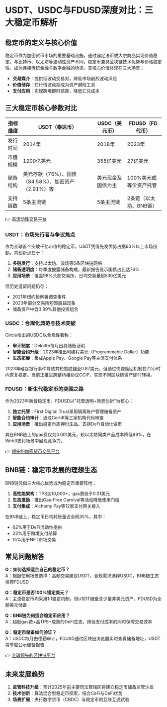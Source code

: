 # USDT、USDC与FDUSD深度对比：三大稳定币解析

## 稳定币的定义与核心价值  
稳定币作为加密货币市场的重要基础设施，通过锚定法币或大宗商品实现价值稳定。与比特币、以太坊等波动性资产不同，稳定币兼具区块链技术优势与价格稳定性，成为连接传统金融与数字金融的桥梁。其核心价值体现在三大场景：  
- **交易媒介**：提供低波动交易对，降低市场剧烈波动风险  
- **价值储存**：在行情波动期成为资产避险工具  
- **支付应用**：实现跨境即时结算，降低汇兑成本  

## 三大稳定币核心参数对比  
| 指标维度 | USDT（泰达币） | USDC（美元币） | FDUSD（FD代币） |  
|----------|----------------|----------------|----------------|  
| 发行时间 | 2014年         | 2018年         | 2023年         |  
| 市值规模 | 1200亿美元     | 355亿美元      | 27亿美元       |  
| 储备结构 | 美元存款（76%）、国债（84.58%）、加密资产（2.91%）等 | 美元现金及国债为主 | 100%美元或等价资产托管 |  
| 支持链数 | 5条主流链      | 5条主流链      | 2条链（以太坊、BNB链） |  

👉 [高流动性交易平台](https://bit.ly/okx_welcome)  

### USDT：市场先行者与争议焦点  
作为全球首个突破千亿市值的稳定币，USDT凭借先发优势占据60%以上市场份额。其创新点在于：  
1. **多链发行**：支持以太坊、波场等5条区块链网络  
2. **储备透明度**：每季度披露储备构成，最新报告显示国债占比达76%  
3. **应用场景**：覆盖98%头部交易所，日均交易量超530亿美元  

但历史遗留问题仍存：  
- 2021年纽约检察署调查事件  
- 2023年部分交易所短暂脱锚现象  
- 储备资产中含3.89%其他投资组合  

### USDC：合规化典范与技术突破  
Circle推出的USDC以合规性著称：  
- **审计制度**：Deloitte每月出具储备证明  
- **智能合约升级**：2023年推出可编程美元（Programmable Dollar）功能  
- **生态拓展**：集成Apple Pay、Google Pay等主流支付体系  

2023年硅谷银行事件导致其短暂脱锚至0.87美元，但通过快速赎回机制在72小时内恢复稳定。当前正推进跨链桥接协议CCIP，实现不同区块链资产即时转换。

### FDUSD：新生代稳定币的突围之路  
作为2023年新晋稳定币，FDUSD以"托管透明+场景创新"为核心：  
1. **独立托管**：First Digital Trust采用隔离账户管理储备资产  
2. **智能合约审计**：通过CertiK等三家机构代码审查  
3. **应用场景**：推出稳定币质押衍生品，支持DeFi自动化做市  

其在BNB链上的gas费仅为0.001美元，较以太坊同类产品成本降低99%，在Web3支付场景中展现竞争力。

👉 [领先的加密货币交易平台](https://bit.ly/okx_welcome)  

## BNB链：稳定币发展的理想生态  
BNB链凭借三大核心优势成为稳定币重要阵地：  
1. **高性能架构**：TPS达10,000+，gas费低于0.01美元  
2. **生态激励**：推出Gas-Free Carnival等活动降低使用门槛  
3. **支付集成**：Alchemy Pay等12家支付网关接入  

在BNB链上，稳定币日均转账量占全网35%，其中：  
- 62%用于DeFi流动性提供  
- 23%用于跨境支付结算  
- 15%用于NFT市场交易  

## 常见问题解答  
**Q：如何选择适合自己的稳定币？**  
A：根据使用场景选择：高频交易建议USDT，合规需求选择USDC，BNB链生态推荐FDUSD  

**Q：稳定币是否100%锚定美元？**  
A：主流稳定币均采用1:1锚定机制，但USDT储备含少量非美元资产，FDUSD为全额美元储备  

**Q：BNB链为何适合稳定币应用？**  
A：超低gas费+高TPS+成熟的DeFi生态，降低支付成本的同时保障交易效率  

**Q：稳定币储备如何验证？**  
A：USDC每月由德勤审计，FDUSD通过区块链浏览器实时查看储备地址，USDT每季度公示储备报告  

👉 [全球领先的区块链平台](https://bit.ly/okx_welcome)  

## 未来发展趋势  
1. **监管科技升级**：预计2025年前主要司法管辖区将建立稳定币储备监管沙盒  
2. **技术创新**：算法混合型稳定币探索，结合CeFi与DeFi优势  
3. **场景扩展**：央行数字货币（CBDC）与稳定币的互联互通试验  
